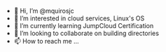 - 👋 Hi, I’m @mquirosjc
- 👀 I’m interested in cloud services, Linux's OS
- 🌱 I’m currently learning JumpCloud Certification
- 💞️ I’m looking to collaborate on building directories
- 📫 How to reach me ...

<!---
mquirosjc/mquirosjc is a ✨ special ✨ repository because its `README.md` (this file) appears on your GitHub profile.
You can click the Preview link to take a look at your changes.
--->
